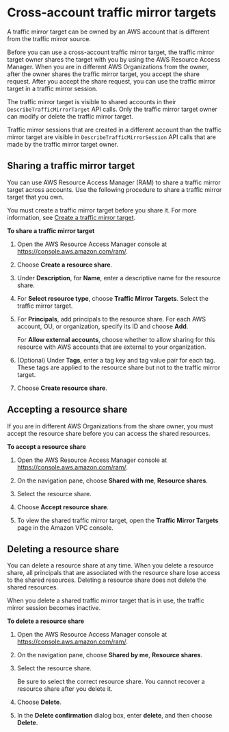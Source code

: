 # Cross\-account traffic mirror targets<a name="cross-account-traffic-mirroring-targets"></a>

A traffic mirror target can be owned by an AWS account that is different from the traffic mirror source\.

Before you can use a cross\-account traffic mirror target, the traffic mirror target owner shares the target with you by using the AWS Resource Access Manager\. When you are in different AWS Organizations from the owner, after the owner shares the traffic mirror target, you accept the share request\. After you accept the share request, you can use the traffic mirror target in a traffic mirror session\. 

The traffic mirror target is visible to shared accounts in their `DescribeTrafficMirrorTarget` API calls\. Only the traffic mirror target owner can modify or delete the traffic mirror target\.

Traffic mirror sessions that are created in a different account than the traffic mirror target are visible in `DescribeTrafficMirrorSession` API calls that are made by the traffic mirror target owner\.



## Sharing a traffic mirror target<a name="tm-sharing"></a>

You can use AWS Resource Access Manager \(RAM\) to share a traffic mirror target across accounts\. Use the following procedure to share a traffic mirror target that you own\.

You must create a traffic mirror target before you share it\. For more information, see [Create a traffic mirror target](traffic-mirroring-target.md#create-traffic-mirroring-target)\.

**To share a traffic mirror target**

1. Open the AWS Resource Access Manager console at [https://console\.aws\.amazon\.com/ram/](https://console.aws.amazon.com/ram/)\.

1. Choose **Create a resource share**\.

1. Under **Description**, for **Name**, enter a descriptive name for the resource share\.

1. For **Select resource type**, choose **Traffic Mirror Targets**\. Select the traffic mirror target\.

1. For **Principals**, add principals to the resource share\. For each AWS account, OU, or organization, specify its ID and choose **Add**\.

   For **Allow external accounts**, choose whether to allow sharing for this resource with AWS accounts that are external to your organization\.

1. \(Optional\) Under **Tags**, enter a tag key and tag value pair for each tag\. These tags are applied to the resource share but not to the traffic mirror target\.

1. Choose **Create resource share**\.

## Accepting a resource share<a name="tm-share-accept"></a>

 If you are in different AWS Organizations from the share owner, you must accept the resource share before you can access the shared resources\.

**To accept a resource share**

1. Open the AWS Resource Access Manager console at [https://console\.aws\.amazon\.com/ram/](https://console.aws.amazon.com/ram/)\.

1. On the navigation pane, choose **Shared with me**, **Resource shares**\.

1. Select the resource share\.

1. Choose **Accept resource share**\.

1. To view the shared traffic mirror target, open the **Traffic Mirror Targets** page in the Amazon VPC console\.

## Deleting a resource share<a name="tm-delete-share"></a>

You can delete a resource share at any time\. When you delete a resource share, all principals that are associated with the resource share lose access to the shared resources\. Deleting a resource share does not delete the shared resources\. 

When you delete a shared traffic mirror target that is in use, the traffic mirror session becomes inactive\.

**To delete a resource share**

1. Open the AWS Resource Access Manager console at [https://console\.aws\.amazon\.com/ram/](https://console.aws.amazon.com/ram/)\.

1. On the navigation pane, choose **Shared by me**, **Resource shares**\.

1. Select the resource share\.

    Be sure to select the correct resource share\. You cannot recover a resource share after you delete it\.

1. Choose **Delete**\.

1. In the **Delete confirmation** dialog box, enter **delete**, and then choose **Delete**\.